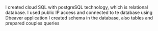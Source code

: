 I created cloud SQL with postgreSQL technology, which is relational database. 
I used public IP access and connected to te database using Dbeaver application
I created schema in the database, also tables and prepared couples queries